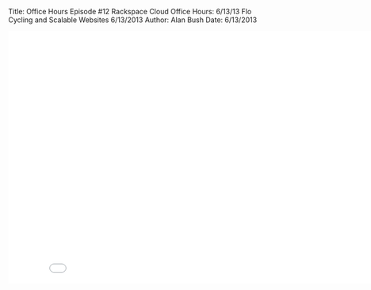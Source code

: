 Title: Office Hours Episode #12 Rackspace Cloud Office Hours: 6/13/13 Flo Cycling and Scalable Websites 6/13/2013
Author: Alan Bush
Date: 6/13/2013

<div class="video-container"><iframe width="854" height="510" src="//www.youtube.com/embed/GBdRW-kJgMg" frameborder="0" allowfullscreen></iframe></div>
